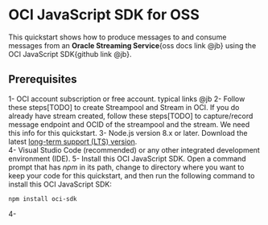 
# OCI JavaScript SDK for OSS

This quickstart shows how to produce messages to and consume messages from an **Oracle Streaming Service**{oss docs link @jb} using the OCI JavaScript SDK{github link @jb}.

## Prerequisites

1- OCI account subscription or free account. typical links @jb
2- Follow these steps[TODO] to create Streampool and Stream in OCI. If you do  already have stream created, follow these steps[TODO] to capture/record message endpoint and OCID of the streampool and the stream. We need this info for this quickstart.
3- Node.js version 8.x or later. Download the latest [long-term support (LTS) version](https://nodejs.org).  
4- Visual Studio Code (recommended) or any other integrated development environment (IDE).
5- Install this OCI JavaScript SDK.
Open a command prompt that has *npm* in its path, change to directory
where you want to keep your code for this quickstart, and then run the following command to install this OCI JavaScript SDK:
```
npm install oci-sdk
```
4- 

